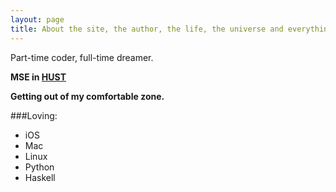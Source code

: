 ```yaml
---
layout: page
title: About the site, the author, the life, the universe and everything more.
---
```


<div class="message">
    Part-time coder, full-time dreamer.
</div>

**MSE in [HUST](http://www.hust.edu.cn/)**

**Getting out of my comfortable zone.**

###Loving:

- iOS
- Mac
- Linux
- Python
- Haskell

<div class="github-card" data-github="yxjxx" data-width="400" data-height="317" data-theme="medium"></div>
<script src="//cdn.jsdelivr.net/github-cards/latest/widget.js"></script>
